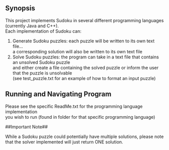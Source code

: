 ## Synopsis

This project implements Sudoku in several different programming languages <br />
(currently Java and C++). <br/>
Each implementation of Sudoku can: <br />
1.  Generate Sudoku puzzles: each puzzle will be written to its own text file… <br />
    a corresponding solution will also be written to its own text file <br />
2.  Solve Sudoku puzzles: the program can take in a text file that contains an unsolved Sudoku puzzle <br />
    and either create a file containing the solved puzzle or inform the user that the puzzle is unsolvable <br /> (see test_puzzle.txt for an example of how to format an input puzzle) <br />


## Running and Navigating Program

Please see the specific ReadMe.txt for the programming language implementation <br />
you wish to run (found in folder for that specific programming language)<br />


##Important Note##

While a Sudoku puzzle could potentially have multiple solutions, please note that
the solver implemented will just return ONE solution.
